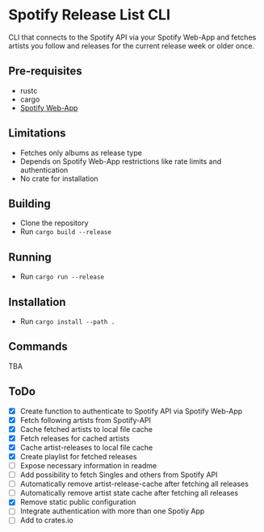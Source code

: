 # Spotify Release List CLI

CLI that connects to the Spotify API via your Spotify Web-App and fetches artists you follow and releases for the current release week or older once.

## Pre-requisites

- rustc
- cargo
- [Spotify Web-App](https://developer.spotify.com/documentation/web-api/tutorials/getting-started)

## Limitations

- Fetches only albums as release type
- Depends on Spotify Web-App restrictions like rate limits and authentication
- No crate for installation

## Building

- Clone the repository
- Run `cargo build --release`

## Running

- Run `cargo run --release`

## Installation

- Run `cargo install --path .`

## Commands

TBA

## ToDo

- [x] Create function to authenticate to Spotify API via Spotify Web-App
- [x] Fetch following artists from Spotify-API
- [x] Cache fetched artists to local file cache
- [x] Fetch releases for cached artists
- [x] Cache artist-releases to local file cache
- [x] Create playlist for fetched releases
- [ ] Expose necessary information in readme
- [ ] Add possibility to fetch Singles and others from Spotify API
- [ ] Automatically remove artist-release-cache after fetching all releases
- [ ] Automatically remove artist state cache after fetching all releases
- [x] Remove static public configuration
- [ ] Integrate authentication with more than one Spotiy App
- [ ] Add to crates.io
